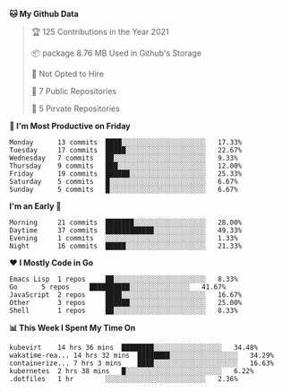 <!--START_SECTION:waka-->
**🐱 My Github Data**
> 🏆 125 Contributions in the Year 2021
 >
> 📦 package 8.76 MB Used in Github's Storage
 >
> 🚫 Not Opted to Hire
 >
> 🚪 7 Public Repositories
 >
> 🔑 5 Pirvate Repositories
 >

**📅 I'm Most Productive on Friday**
```text
Monday		13 commits	████░░░░░░░░░░░░░░░░░░░░░	17.33%
Tuesday		17 commits	█████░░░░░░░░░░░░░░░░░░░░	22.67%
Wednesday	7 commits	██░░░░░░░░░░░░░░░░░░░░░░░	9.33%
Thursday	9 commits	███░░░░░░░░░░░░░░░░░░░░░░	12.00%
Friday		19 commits	██████░░░░░░░░░░░░░░░░░░░	25.33%
Saturday	5 commits	█░░░░░░░░░░░░░░░░░░░░░░░░	6.67%
Sunday		5 commits	█░░░░░░░░░░░░░░░░░░░░░░░░	6.67%
```

**I'm an Early 🐤** 
```text
Morning		21 commits	███████░░░░░░░░░░░░░░░░░░	28.00%
Daytime		37 commits	████████████░░░░░░░░░░░░░	49.33%
Evening		1 commits	░░░░░░░░░░░░░░░░░░░░░░░░░	1.33%
Night		16 commits	█████░░░░░░░░░░░░░░░░░░░░	21.33%
```

**❤ I Mostly Code in Go**

```text
Emacs Lisp	1 repos		██░░░░░░░░░░░░░░░░░░░░░░░	8.33%
Go		5 repos		██████████░░░░░░░░░░░░░░░	41.67%
JavaScript	2 repos		████░░░░░░░░░░░░░░░░░░░░░	16.67%
Other		3 repos		██████░░░░░░░░░░░░░░░░░░░	25.00%
Shell		1 repos		██░░░░░░░░░░░░░░░░░░░░░░░	8.33%
```

**📊 This Week I Spent My Time On**
```text
kubevirt	14 hrs 36 mins	████████░░░░░░░░░░░░░░░░░	34.48%
wakatime-rea...	14 hrs 32 mins	████████░░░░░░░░░░░░░░░░░	34.29%
containerize...	7 hrs 3 mins	████░░░░░░░░░░░░░░░░░░░░░	16.63%
kubernetes	2 hrs 38 mins	█░░░░░░░░░░░░░░░░░░░░░░░░	6.22%
.dotfiles	1 hr		░░░░░░░░░░░░░░░░░░░░░░░░░	2.36%
```

<!--END_SECTION:waka-->
